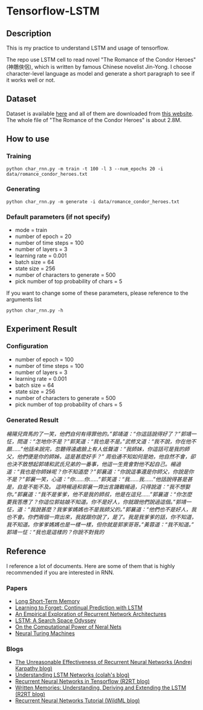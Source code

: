 # Tensorflow-LSTM 

## Description   
This is my practice to understand LSTM and usage of tensorflow. 

The repo use LSTM cell to read novel "The Romance of the Condor Heroes" (神鵰俠侶), which is written by famous Chinese novelist Jin-Yong. I choose character-level language as model and generate a short paragraph to see if it works well or not.  

## Dataset
Dataset is available [here](https://drive.google.com/open?id=0BxIKcHMvdD_UR2d3TG51MmM3NDg) and all of them are downloaded from [this website](http://98book.com/books/novelbook_99970.html). The whole file of "The Romance of the Condor Heroes" is about 2.8M.

## How to use  

### Training   

```
python char_rnn.py -m train -t 100 -l 3 --num_epochs 20 -i data/romance_condor_heroes.txt
```
### Generating

```
python char_rnn.py -m generate -i data/romance_condor_heroes.txt
```

### Default parameters (if not specify)
* mode = train  
* number of epoch = 20
* number of time steps = 100  
* number of layers = 3  
* learning rate = 0.001  
* batch size = 64  
* state size = 256  
* number of characters to generate = 500  
* pick number of top probability of chars = 5  

If you want to change some of these parameters, please reference to the arguments list   

```
python char_rnn.py -h 
```


## Experiment Result  
### Configuration  
* number of epoch = 100  
* number of time steps = 100  
* number of layers = 3  
* learning rate = 0.001  
* batch size = 64  
* state size = 256  
* number of characters to generate = 500  
* pick number of top probability of chars = 5  

### Generated Result  

*楊陽兒齊馬的了一笑，他們自何有得罪他的。”郭靖道：“你這話說得好了？”郭靖一怔，問道：“怎地你不是？”郭芙道：“我也是不是。”武修文道：“我不說，你在他不願……”他話未說完，忽聽得遠處臉上有人低聲道：“我師妹，你這話可是我的師父，他們便是你的師姊，這是甚麼好手？” 周伯通不知如何是她，他自然不會，卻也決不致想起郭靖和武氏兄弟的一番事，他這一生竟會對他不起自己。楊過道：“我也是你師妹呢？你不知道麼？”郭襄道：“你說這事還是你師父，你說是你不是？”郭襄一笑，心道：“你……你……”郭芙道：“我……我……”他話說得甚是甚是，自是不能不及。 這時楊過和郭襄一齊出言譏戰楊過，只得說道：“我不想娶你。”郭襄道：“我不是爹爹，他不是我的師叔，他是在這兒……”郭襄道：“你怎麼要我答應了？你這位郭姑娘不知道。你不是好人，你就跟他們說過這個。”郭靖一怔，道：“我說甚麼？我爹爹媽媽也不是我師父的。”郭襄道：“他們也不是好人，我也不會。你們兩個一齊出來，我就跟你說了，是了。我是我爹爹的話，你不知道，我不知道。你爹爹媽媽也是一樣一樣，但你就是郭家哥哥。”黃蓉道：“我不知道。” 郭靖一怔：“我也是這樣的？你說不對我的*


## Reference  
I reference a lot of documents. Here are some of them that is highly recommended if you are interested in RNN.

### Papers
* [Long Short-Term Memory][1]  
* [Learning to Forget: Continual Prediction with LSTM][2]  
* [An Empirical Exploration of Recurrent Network Architectures][3]  
* [LSTM: A Search Space Odyssey][4]  
* [On the Computational Power of Neral Nets][5]  
* [Neural Turing Machines][6]  

### Blogs
* [The Unreasonable Effectiveness of Recurrent Neural Networks (Andrej Karpathy blog)][7]  
* [Understanding LSTM Networks (colah's blog)][8]  
* [Recurrent Neural Networks in Tensorflow (R2RT blog)][9]  
* [Written Memories: Understanding, Deriving and Extending the LSTM (R2RT blog)][10]  
* [Recurrent Neural Networks Tutorial (WildML blog)][11]

[1]: http://isle.illinois.edu/sst/meetings/2015/hochreiter-lstm.pdf
[2]: http://citeseerx.ist.psu.edu/viewdoc/download?doi=10.1.1.55.5709&rep=rep1&type=pdf 
[3]: http://jmlr.org/proceedings/papers/v37/jozefowicz15.pdf 
[4]: https://arxiv.org/abs/1503.04069 
[5]: http://binds.cs.umass.edu/papers/1995_Siegelmann_JComSysSci.pdf 
[6]: https://arxiv.org/pdf/1410.5401.pdf

[7]: http://karpathy.github.io/2015/05/21/rnn-effectiveness/
[8]: http://colah.github.io/posts/2015-08-Understanding-LSTMs/
[9]: http://r2rt.com/recurrent-neural-networks-in-tensorflow-ii.html
[10]: http://r2rt.com/written-memories-understanding-deriving-and-extending-the-lstm.html
[11]: http://www.wildml.com/2015/09/recurrent-neural-networks-tutorial-part-1-introduction-to-rnns
